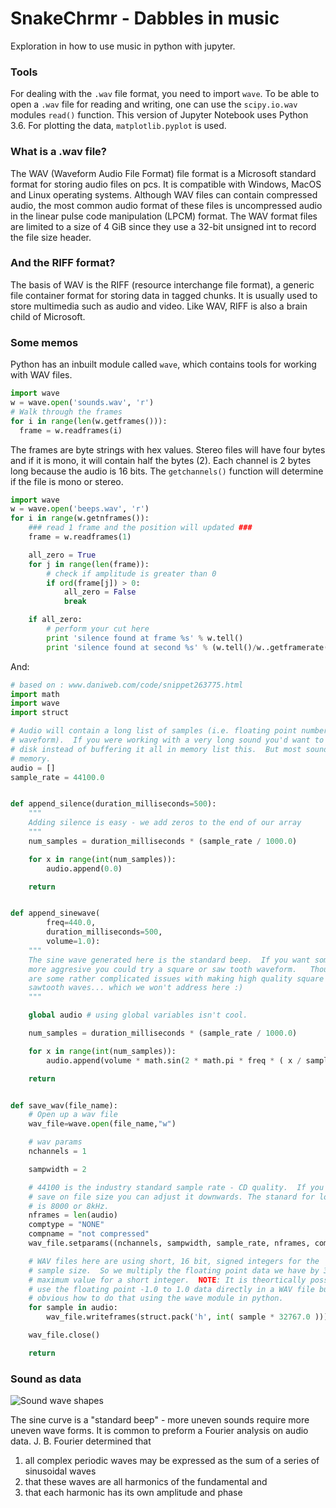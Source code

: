 # SnakeChrmr - Dabbles in music
Exploration in how to use music in python with jupyter. 

### Tools 
For dealing with the `.wav` file format, you need to import `wave`. To be able to open a `.wav` file for reading and writing, one can use the `scipy.io.wav` modules `read()` function. This version of Jupyter Notebook uses Python 3.6. For plotting the data, `matplotlib.pyplot` is used. 

### What is a .wav file?
The WAV (Waveform Audio File Format) file format is a Microsoft standard format for storing audio files on pcs. It is compatible with Windows, MacOS and Linux operating systems. Although WAV files can contain compressed audio, the most common audio format of these files is uncompressed audio in the linear pulse code manipulation (LPCM) format. The WAV format files are limited to a size of 4 GiB since they use a 32-bit unsigned int to record the file size header.

### And the RIFF format?
The basis of WAV is the RIFF (resource interchange file format), a generic file container format for storing data in tagged chunks. It is usually used to store multimedia such as audio and video. Like WAV, RIFF is also a brain child of Microsoft. 

### Some memos
Python has an inbuilt module called `wave`, which contains tools for working with WAV files. 
```python
import wave
w = wave.open('sounds.wav', 'r')
# Walk through the frames
for i in range(len(w.getframes())):
  frame = w.readframes(i)
```
The frames are byte strings with hex values. Stereo files will have four bytes and if it is mono, it will contain half the bytes (2). Each channel is 2 bytes long because the audio is 16 bits. The `getchannels()` function will determine if the file is mono or stereo.

```python
import wave
w = wave.open('beeps.wav', 'r')
for i in range(w.getnframes()):
    ### read 1 frame and the position will updated ###
    frame = w.readframes(1)

    all_zero = True
    for j in range(len(frame)):
        # check if amplitude is greater than 0
        if ord(frame[j]) > 0:
            all_zero = False
            break

    if all_zero:
        # perform your cut here
        print 'silence found at frame %s' % w.tell()
        print 'silence found at second %s' % (w.tell()/w..getframerate())
```

And:
```python
# based on : www.daniweb.com/code/snippet263775.html
import math
import wave
import struct

# Audio will contain a long list of samples (i.e. floating point numbers describing the
# waveform).  If you were working with a very long sound you'd want to stream this to
# disk instead of buffering it all in memory list this.  But most sounds will fit in 
# memory.
audio = []
sample_rate = 44100.0


def append_silence(duration_milliseconds=500):
    """
    Adding silence is easy - we add zeros to the end of our array
    """
    num_samples = duration_milliseconds * (sample_rate / 1000.0)

    for x in range(int(num_samples)): 
        audio.append(0.0)

    return


def append_sinewave(
        freq=440.0, 
        duration_milliseconds=500, 
        volume=1.0):
    """
    The sine wave generated here is the standard beep.  If you want something
    more aggresive you could try a square or saw tooth waveform.   Though there
    are some rather complicated issues with making high quality square and
    sawtooth waves... which we won't address here :) 
    """ 

    global audio # using global variables isn't cool.

    num_samples = duration_milliseconds * (sample_rate / 1000.0)

    for x in range(int(num_samples)):
        audio.append(volume * math.sin(2 * math.pi * freq * ( x / sample_rate )))

    return


def save_wav(file_name):
    # Open up a wav file
    wav_file=wave.open(file_name,"w")

    # wav params
    nchannels = 1

    sampwidth = 2

    # 44100 is the industry standard sample rate - CD quality.  If you need to
    # save on file size you can adjust it downwards. The stanard for low quality
    # is 8000 or 8kHz.
    nframes = len(audio)
    comptype = "NONE"
    compname = "not compressed"
    wav_file.setparams((nchannels, sampwidth, sample_rate, nframes, comptype, compname))

    # WAV files here are using short, 16 bit, signed integers for the 
    # sample size.  So we multiply the floating point data we have by 32767, the
    # maximum value for a short integer.  NOTE: It is theortically possible to
    # use the floating point -1.0 to 1.0 data directly in a WAV file but not
    # obvious how to do that using the wave module in python.
    for sample in audio:
        wav_file.writeframes(struct.pack('h', int( sample * 32767.0 )))

    wav_file.close()

    return
```
### Sound as data
![Sound wave shapes](http://www.indiana.edu/~emusic/etext/acoustics/acoustics_images/ch1_images/Fig27.gif)  

The sine curve is a "standard beep" - more uneven sounds require more uneven wave forms. It is common to preform a Fourier analysis on audio data. J. B. Fourier determined that
1) all complex periodic waves may be expressed as the sum of a series of sinusoidal waves
2) that these waves are all harmonics of the fundamental and
3) that each harmonic has its own amplitude and phase



